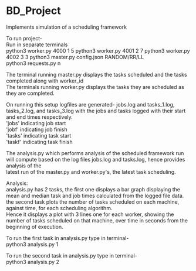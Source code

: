 # BD_Project
Implements simulation of a scheduling framework    

To run project-  
Run in separate terminals  
python3 worker.py 4000 1 5
python3 worker.py 4001 2 7
python3 worker.py 4002 3 3
python3 master.py config.json RANDOM/RR/LL  
python3 requests.py n  

The terminal running master.py displays the tasks scheduled and the tasks completed along with worker_id  
The terminals running worker.py displays the tasks they are scheduled as they are completed.  

On running this setup logfiles are generated- jobs.log and tasks_1.log, tasks_2.log, and tasks_3.log with the jobs and tasks logged with their start and end times respectively.  
'jobs' indicating job start  
'jobf' indicating job finish  
'tasks' indicating task start  
'taskf' indicating task finish  

The analysis.py which performs analysis of the scheduled framework run will compute based on the log files jobs.log and tasks.log, hence provides analysis of the  
latest run of the master.py and worker.py's, the latest task scheduling.  

Analysis:  
analysis.py has 2 tasks, the first one displays a bar graph displaying the mean and median task and job times calculated from the logged file data.  
the second task plots the number of tasks scheduled on each machine, against time, for each scheduling algorithm.  
Hence it displays a plot with 3 lines one for each worker, showing the number of tasks scheduled on that machine, over time in seconds from the beginning of execution.  

To run the first task in analysis.py type in terminal-  
python3 analysis.py 1  

To run the second task in analysis.py type in terminal-  
python3 analysis.py 2  
  


